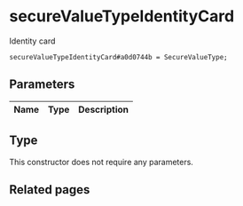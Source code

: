 # secureValueTypeIdentityCard
Identity card

```
secureValueTypeIdentityCard#a0d0744b = SecureValueType;
```

## Parameters
| Name | Type | Description |
| ---- | :----: | ----------- |


## Type
This constructor does not require any parameters.

## Related pages
